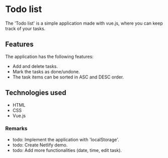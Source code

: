 # Todo list
The 'Todo list' is a simple application made with vue.js, where you can keep track of your tasks. 

## Features
The application has the following features: 
- Add and delete tasks.
- Mark the tasks as done/undone.
- The task items can be sorted in ASC and DESC order. 

## Technologies used
- HTML
- CSS
- Vue.js

### Remarks
- todo: Implement the application with 'localStorage'.
- todo: Create Netlify demo. 
- todo: Add more functionalities (date, time, edit task).  
